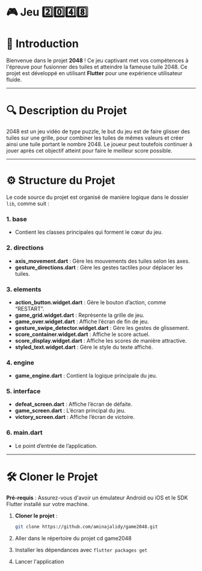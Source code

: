 # 🎮 Jeu 2️⃣0️⃣4️⃣8️⃣

# 🚀 Introduction

Bienvenue dans le projet **2048** ! Ce jeu captivant met vos compétences à l'épreuve pour fusionner des tuiles et atteindre la fameuse tuile 2048. Ce projet est développé en utilisant **Flutter** pour une expérience utilisateur fluide.

---

# 🔍 Description du Projet

2048 est un jeu vidéo de type puzzle, le but du jeu est de faire glisser des tuiles sur une grille, pour combiner les tuiles de mêmes valeurs et créer ainsi une tuile portant le nombre 2048. Le joueur peut toutefois continuer à jouer après cet objectif atteint pour faire le meilleur score possible.

---

# ⚙️ Structure du Projet

Le code source du projet est organisé de manière logique dans le dossier `lib`, comme suit :


### 1. **base**
- Contient les classes principales qui forment le cœur du jeu.

### 2. **directions**
- **axis_movement.dart** : Gère les mouvements des tuiles selon les axes.
- **gesture_directions.dart** : Gère les gestes tactiles pour déplacer les tuiles.

### 3. **elements**
- **action_button.widget.dart** : Gère le bouton d’action, comme “RESTART”.
- **game_grid.widget.dart** : Représente la grille de jeu.
- **game_over.widget.dart** : Affiche l’écran de fin de jeu.
- **gesture_swipe_detector.widget.dart** : Gère les gestes de glissement.
- **score_container.widget.dart** : Affiche le score actuel.
- **score_display.widget.dart** : Affiche les scores de manière attractive.
- **styled_text.widget.dart** : Gère le style du texte affiché.

### 4. **engine**
- **game_engine.dart** : Contient la logique principale du jeu.

### 5. **interface**
- **defeat_screen.dart** : Affiche l’écran de défaite.
- **game_screen.dart** : L’écran principal du jeu.
- **victory_screen.dart** : Affiche l’écran de victoire.

### 6. **main.dart**
- Le point d’entrée de l’application.

---

# 🛠️ Cloner le Projet

**Pré-requis** : Assurez-vous d'avoir un émulateur Android ou iOS et le SDK Flutter installé sur votre machine.

1. **Cloner le projet** : 
   ```bash
   git clone https://github.com/aminajalidy/game2048.git
2.  Aller dans le répertoire du projet cd game2048

3.  Installer les dépendances avec `flutter packages get`

4.  Lancer l'application    

